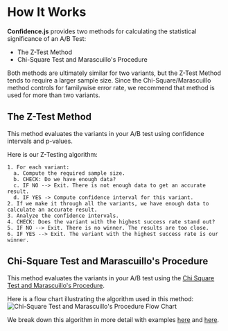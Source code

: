 # How It Works

**Confidence.js** provides two methods for calculating the statistical significance of an A/B Test:
- The Z-Test Method
- Chi-Square Test and Marascuillo's Procedure

Both methods are ultimately similar for two variants, but the Z-Test Method tends to require a larger sample size. Since the Chi-Square/Marascuillo method controls for familywise error rate, we recommend that method is used for more than two variants.

## The Z-Test Method
This method evaluates the variants in your A/B test using confidence intervals and p-values.

Here is our Z-Testing algorithm:
```
1. For each variant:
  a. Compute the required sample size.
  b. CHECK: Do we have enough data?
  c. IF NO --> Exit. There is not enough data to get an accurate result.
  d. IF YES -> Compute confidence interval for this variant.
2. If we make it through all the variants, we have enough data to calculate an accurate result.
3. Analyze the confidence intervals.
4. CHECK: Does the variant with the highest success rate stand out?
5. IF NO --> Exit. There is no winner. The results are too close.
6. IF YES --> Exit. The variant with the highest success rate is our winner.
```

## Chi-Square Test and Marascuillo's Procedure

This method evaluates the variants in your A/B test using the [Chi Square Test and Marascuillo's Procedure](http://www.prenhall.com/behindthebook/0136149901/pdf/Levine_CH12.pdf).

Here is a flow chart illustrating the algorithm used in this method:
![Chi-Square Test and Marascuillo's Procedure Flow Chart](http://sendwithus.github.io/confidence/docs/Marascuillo-FlowChart.png)

We break down this algorithm in more detail with examples [here](http://sendwithus.github.io/confidence/docs/CheatSheet-Chi-Square.pdf) and [here](http://sendwithus.github.io/confidence/docs/CheatSheet-Marascuillo.pdf).
